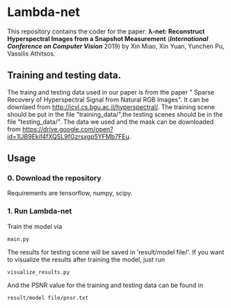 # Lambda-net



This repository contains the coder for the paper: **λ-net: Reconstruct Hyperspectral Images from a Snapshot Measurement** (***International Conference on Computer Vision*** 2019) by Xin Miao, Xin Yuan, Yunchen Pu, Vassilis Athitsos.





## Training and testing data.

The traing and testing data used in our paper is from the paper " Sparse Recovery of Hyperspectral Signal from Natural RGB Images". It can be downlaed from http://icvl.cs.bgu.ac.il/hyperspectral/.  The training scene should be put in the file "training_data/",the testing scenes should be in the file "testing_data/". The data we used and the mask can be downloaded from https://drive.google.com/open?id=1lJB9Ekif4fXQSL9fGzrsxgp5YFMb7FEu.


## Usage
### 0. Download the  repository

Requirements are tensorflow, numpy, scipy.

### 1. Run Lambda-net

Train the model via
```
main.py
```
The results for testing scene will be saved in 'result/model file/'. If you want to visualize the results after training the model, just run
```
visualize_results.py
```

And the PSNR value for the training and testing data can be found in
```
result/model file/pnsr.txt
```



